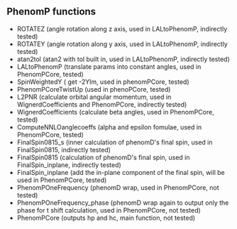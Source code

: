 ## PhenomP functions
- ROTATEZ (angle rotation along z axis, used in LALtoPhenomP, indirectly tested)
- ROTATEY (angle rotation along y axis, used in LALtoPhenomP, indirectly tested)
- atan2tol (atan2 with tol built in, used in LALtoPhenomP, indirectly tested)
- LALtoPhenomP (translate params into constant angles, used in PhenomPCore, tested)
- SpinWeightedY ( get -2Ylm, used in phenomPCore, tested)
- PhenomPCoreTwistUp (used in phenoPCore, tested)
- L2PNR (calculate orbital angular momentum, used in WignerdCoefficients and PhenomPCore, indirectly tested)
- WignerdCoefficients (calculate beta angles, used in PhenomPCore, tested)
- ComputeNNLOanglecoeffs (alpha and epsilon fomulae, used in PhenomPCore, tested)
- FinalSpin0815_s (inner calculation of phenomD's final spin, used in FinalSpin0815, indirectly tested)
- FinalSpin0815 (calculation of phenomD's final spin, used in FinalSpin_inplane, indirectly tested)
- FinalSpin_inplane (add the in-plane component of the final spin, will be used in PhenomPCore, tested)
- PhenomPOneFrequency (phenomD wrap, used in PhenomPCore, not tested)
- PhenomPOneFrequency_phase (phenomD wrap again to output only the phase for t shift calculation, used in PhenomPCore, not tested)
- PhenomPCore (outputs hp and hc, main function, not tested)